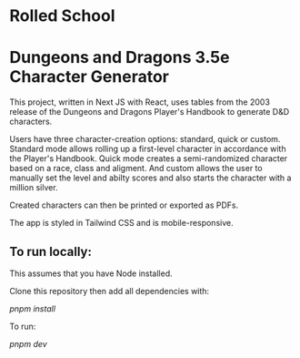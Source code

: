# Rolled School
# Dungeons and Dragons 3.5e Character Generator

This project, written in Next JS with React, uses tables from the 2003 release of the Dungeons and Dragons Player's Handbook to generate D&D characters.

Users have three character-creation options: standard, quick or custom. Standard mode allows rolling up a first-level character in accordance with the Player's Handbook. Quick mode creates a semi-randomized character based on a race, class and aligment. And custom allows the user to manually set the level and abilty scores and also starts the character with a million silver.

Created characters can then be printed or exported as PDFs.

The app is styled in Tailwind CSS and is mobile-responsive.

## To run locally:

This assumes that you have Node installed.

Clone this repository then add all dependencies with:

*pnpm install*

To run:

*pnpm dev*